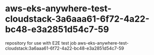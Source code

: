 # aws-eks-anywhere-test-cloudstack-3a6aaa61-6f72-4a22-bc48-e3a2851d54c7-59
repository for use with E2E test job aws-eks-anywhere-test-cloudstack:3a6aaa61-6f72-4a22-bc48-e3a2851d54c7-59
